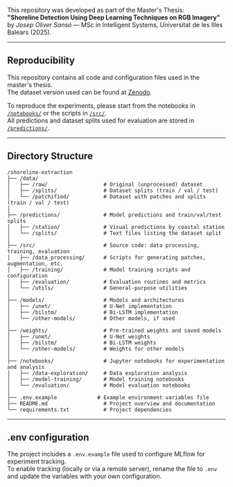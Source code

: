 This repository was developed as part of the Master's Thesis:  
**"Shoreline Detection Using Deep Learning Techniques on RGB Imagery"**  
by *Josep Oliver Sansó* — MSc in Intelligent Systems, Universitat de les Illes Balears (2025).  

---

## Reproducibility

This repository contains all code and configuration files used in the master's thesis.  
The dataset version used can be found at [Zenodo](https://doi.org/10.5281/zenodo.10159978).  

To reproduce the experiments, please start from the notebooks in [`/notebooks/`](notebooks/) or the scripts in [`/src/`](src/).  
All predictions and dataset splits used for evaluation are stored in [`/predictions/`](predictions/).

---

## Directory Structure

```
/shoreline-extraction
├── /data/
│   ├── /raw/                  # Original (unprocessed) dataset
│   ├── /splits/               # Dataset splits (train / val / test)
│   └── /patchified/           # Dataset with patches and splits (train / val / test)
│
├── /predictions/              # Model predictions and train/val/test splits
│   ├── /station/              # Visual predictions by coastal station
│   └── /splits/               # Text files listing the dataset split
│
├── /src/                      # Source code: data processing, training, evaluation
│   ├── /data_processing/      # Scripts for generating patches, augmentation, etc.
│   ├── /training/             # Model training scripts and configuration
│   ├── /evaluation/           # Evaluation routines and metrics
│   └── /utils/                # General-purpose utilities
│
├── /models/                   # Models and architectures
│   ├── /unet/                 # U-Net implementation
│   ├── /bilstm/               # Bi-LSTM implementation
│   └── /other-models/         # Other models, if used
│
├── /weights/                  # Pre-trained weights and saved models
│   ├── /unet/                 # U-Net weights
│   ├── /bilstm/               # Bi-LSTM weights
│   └── /other-models/         # Weights for other models
│
├── /notebooks/                # Jupyter notebooks for experimentation and analysis
│   ├── /data-exploration/     # Data exploration analysis
│   ├── /model-training/       # Model training notebooks
│   └── /evaluation/           # Model evaluation notebooks
│
├── .env.example             # Example environment variables file
├── README.md                  # Project overview and documentation
└── requirements.txt           # Project dependencies
```

---

## .env configuration

The project includes a `.env.example` file used to configure MLflow for experiment tracking.  
To enable tracking (locally or via a remote server), rename the file to `.env` and update the variables with your own configuration.
